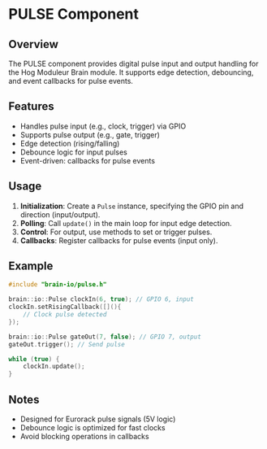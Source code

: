 # PULSE Component

## Overview
The PULSE component provides digital pulse input and output handling for the Hog Moduleur Brain module. It supports edge detection, debouncing, and event callbacks for pulse events.

## Features
- Handles pulse input (e.g., clock, trigger) via GPIO
- Supports pulse output (e.g., gate, trigger)
- Edge detection (rising/falling)
- Debounce logic for input pulses
- Event-driven: callbacks for pulse events

## Usage
1. **Initialization**: Create a `Pulse` instance, specifying the GPIO pin and direction (input/output).
2. **Polling**: Call `update()` in the main loop for input edge detection.
3. **Control**: For output, use methods to set or trigger pulses.
4. **Callbacks**: Register callbacks for pulse events (input only).

## Example
```cpp
#include "brain-io/pulse.h"

brain::io::Pulse clockIn(6, true); // GPIO 6, input
clockIn.setRisingCallback([](){
    // Clock pulse detected
});

brain::io::Pulse gateOut(7, false); // GPIO 7, output
gateOut.trigger(); // Send pulse

while (true) {
    clockIn.update();
}
```

## Notes
- Designed for Eurorack pulse signals (5V logic)
- Debounce logic is optimized for fast clocks
- Avoid blocking operations in callbacks
